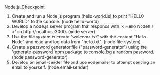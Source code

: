 Node.js_Checkpoint
1. Create and run a Node.js program (hello-world.js) to print "HELLO WORLD" to the console. (node hello-world)
2. Develop a Node.js server program that responds with '< Hello Node!!!! >' on http://localhost:3000. (node server)
3. Use the file system to create "welcome.txt" with the content "Hello Node" and read and log data from "hello.txt". (node file-system)
4. Create a password generator file ("password-generator") using the 'generate-password' npm package to console.log a random password. (node password-generator)
5. Develop an email-sender file and use nodemailer to attempt sending an email to yourself. (node email-sender)